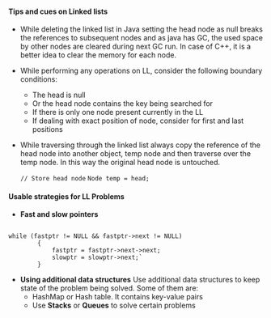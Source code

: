 #### Tips and cues on Linked lists
* While deleting the linked list in Java setting the head node as null breaks the references to subsequent nodes and as java has GC, the used space by other nodes are cleared during next GC run. In case of C++, it is a better idea to clear the memory for each node.

* While performing any operations on LL, consider the following boundary conditions:
  * The head is null
  * Or the head node contains the key being searched for
  * If there is only one node present currently in the LL
  * If dealing with exact position of node, consider for first and last positions
  
* While traversing through the linked list always copy the reference of the head node into another object, temp node and then traverse over the temp node. In this way the original head node is untouched.

    `// Store head node`
    `Node temp = head;`

#### Usable strategies for LL Problems
* **Fast and slow pointers** 
<pre><code>
while (fastptr != NULL && fastptr->next != NULL)
        {
            fastptr = fastptr->next->next;
            slowptr = slowptr->next;`
        }
</code></pre>

* **Using additional data structures**
Use additional data structures to keep state of the problem being solved. Some of them are:
  * HashMap or Hash table. It contains key-value pairs
  * Use **Stacks** or **Queues** to solve certain problems
  
